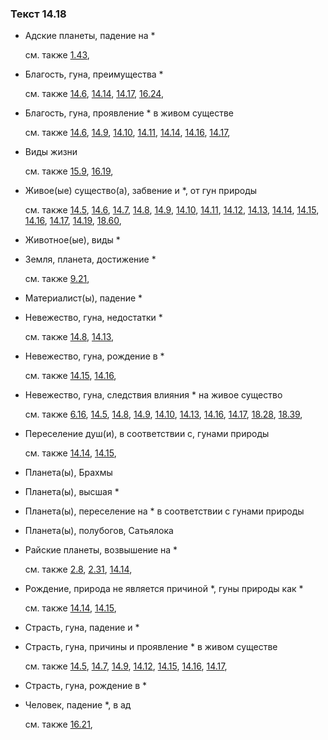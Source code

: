 ### Текст 14.18
	
- Адские планеты, падение на *

	см. также  [1.43](../01/0143.md), 
	
- Благость, гуна, преимущества *

	см. также  [14.6](../14/1406.md),  [14.14](../14/1414.md),  [14.17](../14/1417.md),  [16.24](../16/1624.md), 
	
- Благость, гуна, проявление * в живом существе

	см. также  [14.6](../14/1406.md),  [14.9](../14/1409.md),  [14.10](../14/1410.md),  [14.11](../14/1411.md),  [14.14](../14/1414.md),  [14.16](../14/1416.md),  [14.17](../14/1417.md), 
	
- Виды жизни

	см. также  [15.9](../15/1509.md),  [16.19](../16/1619.md), 
	
- Живое(ые) существо(а), забвение и *, от гун природы

	см. также  [14.5](../14/1405.md),  [14.6](../14/1406.md),  [14.7](../14/1407.md),  [14.8](../14/1408.md),  [14.9](../14/1409.md),  [14.10](../14/1410.md),  [14.11](../14/1411.md),  [14.12](../14/1412.md),  [14.13](../14/1413.md),  [14.14](../14/1414.md),  [14.15](../14/1415.md),  [14.16](../14/1416.md),  [14.17](../14/1417.md),  [14.19](../14/1419.md),  [18.60](../18/1860.md), 
	
- Животное(ые), виды *

	
- Земля, планета, достижение *

	см. также  [9.21](../09/0921.md), 
	
- Материалист(ы), падение *

	
- Невежество, гуна, недостатки *

	см. также  [14.8](../14/1408.md),  [14.13](../14/1413.md), 
	
- Невежество, гуна, рождение в *

	см. также  [14.15](../14/1415.md),  [14.16](../14/1416.md), 
	
- Невежество, гуна, следствия влияния * на живое существо

	см. также  [6.16](../06/0616.md),  [14.5](../14/1405.md),  [14.8](../14/1408.md),  [14.9](../14/1409.md),  [14.10](../14/1410.md),  [14.13](../14/1413.md),  [14.16](../14/1416.md),  [14.17](../14/1417.md),  [18.28](../18/1828.md),  [18.39](../18/1839.md), 
	
- Переселение душ(и), в соответствии с, гунами природы

	см. также  [14.14](../14/1414.md),  [14.15](../14/1415.md), 
	
- Планета(ы), Брахмы

	
- Планета(ы), высшая *

	
- Планета(ы), переселение на * в соответствии с гунами природы

	
- Планета(ы), полубогов, Сатьялока

	
- Райские планеты, возвышение на *

	см. также  [2.8](../02/0208.md),  [2.31](../02/0231.md),  [14.14](../14/1414.md), 
	
- Рождение, природа не является причиной *, гуны природы как *

	см. также  [14.14](../14/1414.md),  [14.15](../14/1415.md), 
	
- Страсть, гуна, падение и *

	
- Страсть, гуна, причины и проявление * в живом существе

	см. также  [14.5](../14/1405.md),  [14.7](../14/1407.md),  [14.9](../14/1409.md),  [14.12](../14/1412.md),  [14.15](../14/1415.md),  [14.16](../14/1416.md),  [14.17](../14/1417.md), 
	
- Страсть, гуна, рождение в *

	
- Человек, падение *, в ад

	см. также  [16.21](../16/1621.md), 
